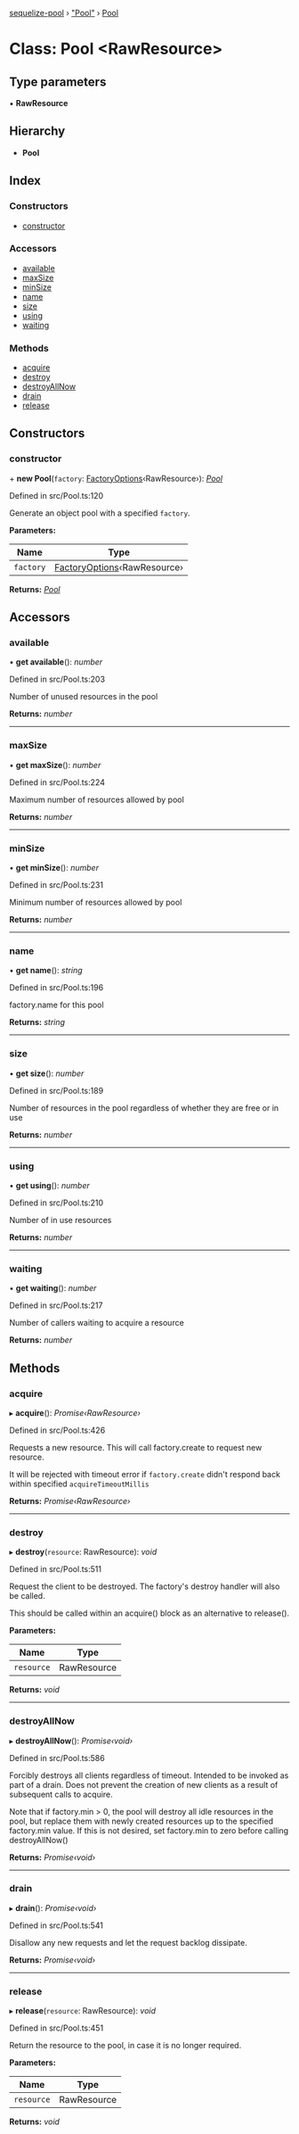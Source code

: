 [sequelize-pool](../README.md) › ["Pool"](../modules/_pool_.md) › [Pool](_pool_.pool.md)

# Class: Pool <**RawResource**>

## Type parameters

▪ **RawResource**

## Hierarchy

* **Pool**

## Index

### Constructors

* [constructor](_pool_.pool.md#constructor)

### Accessors

* [available](_pool_.pool.md#available)
* [maxSize](_pool_.pool.md#maxsize)
* [minSize](_pool_.pool.md#minsize)
* [name](_pool_.pool.md#name)
* [size](_pool_.pool.md#size)
* [using](_pool_.pool.md#using)
* [waiting](_pool_.pool.md#waiting)

### Methods

* [acquire](_pool_.pool.md#acquire)
* [destroy](_pool_.pool.md#destroy)
* [destroyAllNow](_pool_.pool.md#destroyallnow)
* [drain](_pool_.pool.md#drain)
* [release](_pool_.pool.md#release)

## Constructors

###  constructor

\+ **new Pool**(`factory`: [FactoryOptions](../interfaces/_pool_.factoryoptions.md)‹RawResource›): *[Pool](_pool_.pool.md)*

Defined in src/Pool.ts:120

Generate an object pool with a specified `factory`.

**Parameters:**

Name | Type |
------ | ------ |
`factory` | [FactoryOptions](../interfaces/_pool_.factoryoptions.md)‹RawResource› |

**Returns:** *[Pool](_pool_.pool.md)*

## Accessors

###  available

• **get available**(): *number*

Defined in src/Pool.ts:203

Number of unused resources in the pool

**Returns:** *number*

___

###  maxSize

• **get maxSize**(): *number*

Defined in src/Pool.ts:224

Maximum number of resources allowed by pool

**Returns:** *number*

___

###  minSize

• **get minSize**(): *number*

Defined in src/Pool.ts:231

Minimum number of resources allowed by pool

**Returns:** *number*

___

###  name

• **get name**(): *string*

Defined in src/Pool.ts:196

factory.name for this pool

**Returns:** *string*

___

###  size

• **get size**(): *number*

Defined in src/Pool.ts:189

Number of resources in the pool regardless of
whether they are free or in use

**Returns:** *number*

___

###  using

• **get using**(): *number*

Defined in src/Pool.ts:210

Number of in use resources

**Returns:** *number*

___

###  waiting

• **get waiting**(): *number*

Defined in src/Pool.ts:217

Number of callers waiting to acquire a resource

**Returns:** *number*

## Methods

###  acquire

▸ **acquire**(): *Promise‹RawResource›*

Defined in src/Pool.ts:426

Requests a new resource. This will call factory.create to request new resource.

It will be rejected with timeout error if `factory.create` didn't respond
back within specified `acquireTimeoutMillis`

**Returns:** *Promise‹RawResource›*

___

###  destroy

▸ **destroy**(`resource`: RawResource): *void*

Defined in src/Pool.ts:511

Request the client to be destroyed. The factory's destroy handler
will also be called.

This should be called within an acquire() block as an alternative to release().

**Parameters:**

Name | Type |
------ | ------ |
`resource` | RawResource |

**Returns:** *void*

___

###  destroyAllNow

▸ **destroyAllNow**(): *Promise‹void›*

Defined in src/Pool.ts:586

Forcibly destroys all clients regardless of timeout.  Intended to be
invoked as part of a drain.  Does not prevent the creation of new
clients as a result of subsequent calls to acquire.

Note that if factory.min > 0, the pool will destroy all idle resources
in the pool, but replace them with newly created resources up to the
specified factory.min value.  If this is not desired, set factory.min
to zero before calling destroyAllNow()

**Returns:** *Promise‹void›*

___

###  drain

▸ **drain**(): *Promise‹void›*

Defined in src/Pool.ts:541

Disallow any new requests and let the request backlog dissipate.

**Returns:** *Promise‹void›*

___

###  release

▸ **release**(`resource`: RawResource): *void*

Defined in src/Pool.ts:451

Return the resource to the pool, in case it is no longer required.

**Parameters:**

Name | Type |
------ | ------ |
`resource` | RawResource |

**Returns:** *void*
